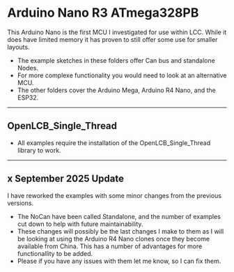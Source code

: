 # Arduino Nano R3 ATmega328PB

This Arduino Nano is the first MCU I investigated for use within LCC. While it does have limited memory it has proven to still offer some use for smaller layouts. 

- The example sketches in these folders offer Can bus and standalone Nodes.
- For more complexe functionality you would need to look at an alternative MCU.
- The other folders cover the Arduino Mega, Arduino R4 Nano, and the ESP32.

----

## OpenLCB_Single_Thread

- All examples require the installation of the OpenLCB_Single_Thread library to work.

----

## x September 2025 Update

I have reworked the examples with some minor changes from the previous versions. 


- The NoCan have been called Standalone, and the number of examples cut down to help with future maintainability.
- These changes will possibly be the last changes I make to them as I will be looking at using the Arduino R4 Nano clones once they become available from China. 
This has a number of advantages for more functionallity to be added.
- Please if you have any issues with them let me know, so I can fix them.

